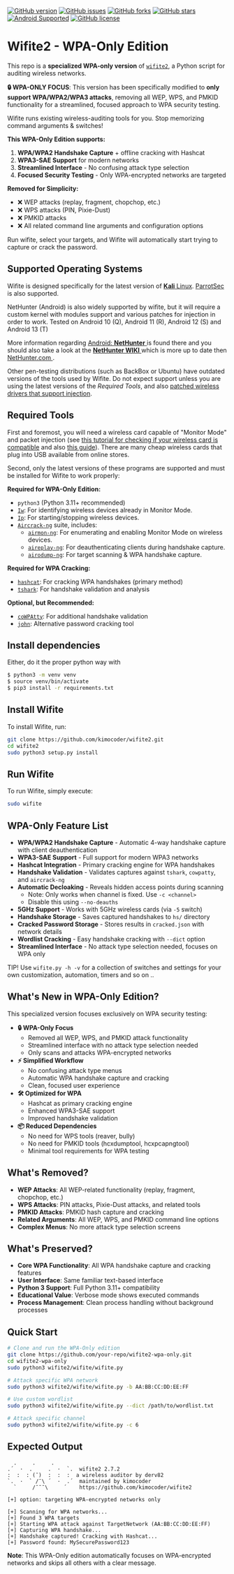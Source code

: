 [![GitHub version](https://img.shields.io/badge/version-2.7.2-informational.svg)](#)
[![GitHub issues](https://img.shields.io/github/issues/kimocoder/wifite2.svg)](https://github.com/kimocoder/wifite2/issues)
[![GitHub forks](https://img.shields.io/github/forks/kimocoder/wifite2.svg)](https://github.com/kimocoder/wifite2/network)
[![GitHub stars](https://img.shields.io/github/stars/kimocoder/wifite2.svg)](https://github.com/kimocoder/wifite2/stargazers)
[![Android Supported](https://img.shields.io/badge/Android-Supported-green.svg)](#)
[![GitHub license](https://img.shields.io/github/license/kimocoder/wifite2.svg)](https://github.com/kimocoder/wifite2/blob/master/LICENSE)


Wifite2 - WPA-Only Edition
=========================

This repo is a **specialized WPA-only version** of [`wifite2`](https://github.com/kimocoder/wifite2), a Python script for auditing wireless networks.

**🔒 WPA-ONLY FOCUS**: This version has been specifically modified to **only support WPA/WPA2/WPA3 attacks**, removing all WEP, WPS, and PMKID functionality for a streamlined, focused approach to WPA security testing.

Wifite runs existing wireless-auditing tools for you. Stop memorizing command arguments & switches!

**This WPA-Only Edition supports:**
1. **WPA/WPA2 Handshake Capture** + offline cracking with Hashcat
2. **WPA3-SAE Support** for modern networks
3. **Streamlined Interface** - No confusing attack type selection
4. **Focused Security Testing** - Only WPA-encrypted networks are targeted

**Removed for Simplicity:**
- ❌ WEP attacks (replay, fragment, chopchop, etc.)
- ❌ WPS attacks (PIN, Pixie-Dust)  
- ❌ PMKID attacks
- ❌ All related command line arguments and configuration options 

Run wifite, select your targets, and Wifite will automatically start trying to capture or crack the password.

Supported Operating Systems
---------------------------
Wifite is designed specifically for the latest version of [**Kali** Linux](https://www.kali.org/). [ParrotSec](https://www.parrotsec.org/) is also supported.

NetHunter (Android) is also widely supported by wifite, but it will require a custom kernel with modules support and various
patches for injection in order to work. Tested on Android 10 (Q), Android 11 (R),  Android 12 (S) and Android 13 (T)

More information regarding [ Android: **NetHunter** ](https://gitlab.com/kalilinux/nethunter) is found there and
you should also take a look at the [ **NetHunter WIKI** ](https://www.kali.org/docs/nethunter/) which is more up to date then [ NetHunter.com ](https://nethunter.com).

Other pen-testing distributions (such as BackBox or Ubuntu) have outdated versions of the tools used by Wifite. Do not expect support unless you are using the latest versions of the *Required Tools*, and also [patched wireless drivers that support injection]().

Required Tools
--------------
First and foremost, you will need a wireless card capable of "Monitor Mode" and packet injection (see [this tutorial for checking if your wireless card is compatible](https://www.aircrack-ng.org/doku.php?id=compatible_cards) and also [this guide](https://en.wikipedia.org/wiki/Wi-Fi_Protected_Setup#Offline_brute-force_attack)). There are many cheap wireless cards that plug into USB available from online stores.

Second, only the latest versions of these programs are supported and must be installed for Wifite to work properly:

**Required for WPA-Only Edition:**

* `python3` (Python 3.11+ recommended)
* [`Iw`](https://wireless.wiki.kernel.org/en/users/documentation/iw): For identifying wireless devices already in Monitor Mode.
* [`Ip`](https://packages.debian.org/buster/net-tools): For starting/stopping wireless devices.
* [`Aircrack-ng`](https://aircrack-ng.org/) suite, includes:
   * [`airmon-ng`](https://tools.kali.org/wireless-attacks/airmon-ng): For enumerating and enabling Monitor Mode on wireless devices.
   * [`aireplay-ng`](https://tools.kali.org/wireless-attacks/aireplay-ng): For deauthenticating clients during handshake capture.
   * [`airodump-ng`](https://tools.kali.org/wireless-attacks/airodump-ng): For target scanning & WPA handshake capture.

**Required for WPA Cracking:**

* [`hashcat`](https://hashcat.net/): For cracking WPA handshakes (primary method)
* [`tshark`](https://www.wireshark.org/docs/man-pages/tshark.html): For handshake validation and analysis

**Optional, but Recommended:**

* [`coWPAtty`](https://tools.kali.org/wireless-attacks/cowpatty): For additional handshake validation
* [`john`](https://www.openwall.com/john): Alternative password cracking tool



Install dependencies
--------------------
Either, do it the proper python way with

```sh
$ python3 -m venv venv
$ source venv/bin/activate
$ pip3 install -r requirements.txt
```

## Install Wifite

To install Wifite, run:

```sh
git clone https://github.com/kimocoder/wifite2.git
cd wifite2
sudo python3 setup.py install
```

## Run Wifite

To run Wifite, simply execute:

```sh
sudo wifite
```



WPA-Only Feature List
---------------------
* **WPA/WPA2 Handshake Capture** - Automatic 4-way handshake capture with client deauthentication
* **WPA3-SAE Support** - Full support for modern WPA3 networks
* **Hashcat Integration** - Primary cracking engine for WPA handshakes
* **Handshake Validation** - Validates captures against `tshark`, `cowpatty`, and `aircrack-ng`
* **Automatic Decloaking** - Reveals hidden access points during scanning
   * Note: Only works when channel is fixed. Use `-c <channel>`
   * Disable this using `--no-deauths`
* **5GHz Support** - Works with 5GHz wireless cards (via `-5` switch)
* **Handshake Storage** - Saves captured handshakes to `hs/` directory
* **Cracked Password Storage** - Stores results in `cracked.json` with network details
* **Wordlist Cracking** - Easy handshake cracking with `--dict` option
* **Streamlined Interface** - No attack type selection needed, focuses on WPA only

TIP! Use `wifite.py -h -v` for a collection of switches and settings
for your own customization, automation, timers and so on ..

What's New in WPA-Only Edition?
-------------------------------
This specialized version focuses exclusively on WPA security testing:

* **🔒 WPA-Only Focus**
   * Removed all WEP, WPS, and PMKID attack functionality
   * Streamlined interface with no attack type selection needed
   * Only scans and attacks WPA-encrypted networks
* **⚡ Simplified Workflow**
   * No confusing attack type menus
   * Automatic WPA handshake capture and cracking
   * Clean, focused user experience
* **🛠️ Optimized for WPA**
   * Hashcat as primary cracking engine
   * Enhanced WPA3-SAE support
   * Improved handshake validation
* **📦 Reduced Dependencies**
   * No need for WPS tools (reaver, bully)
   * No need for PMKID tools (hcxdumptool, hcxpcapngtool)
   * Minimal tool requirements for WPA testing

What's Removed?
---------------
* **WEP Attacks**: All WEP-related functionality (replay, fragment, chopchop, etc.)
* **WPS Attacks**: PIN attacks, Pixie-Dust attacks, and related tools
* **PMKID Attacks**: PMKID hash capture and cracking
* **Related Arguments**: All WEP, WPS, and PMKID command line options
* **Complex Menus**: No more attack type selection screens

What's Preserved?
-----------------
* **Core WPA Functionality**: All WPA handshake capture and cracking features
* **User Interface**: Same familiar text-based interface
* **Python 3 Support**: Full Python 3.11+ compatibility
* **Educational Value**: Verbose mode shows executed commands
* **Process Management**: Clean process handling without background processes

Quick Start
-----------

```bash
# Clone and run the WPA-Only edition
git clone https://github.com/your-repo/wifite2-wpa-only.git
cd wifite2-wpa-only
sudo python3 wifite2/wifite/wifite.py

# Attack specific WPA network
sudo python3 wifite2/wifite/wifite.py -b AA:BB:CC:DD:EE:FF

# Use custom wordlist
sudo python3 wifite2/wifite/wifite.py --dict /path/to/wordlist.txt

# Attack specific channel
sudo python3 wifite2/wifite/wifite.py -c 6
```

Expected Output
---------------
```
  .     .     .    
.´  ·  .     .  ·  `.  wifite2 2.7.2
:  :  : (¯)  :  :  :  a wireless auditor by derv82
`.  ·  ` /¯\ ´  ·  .´  maintained by kimocoder
  `     /¯¯¯\     ´    https://github.com/kimocoder/wifite2

[+] option: targeting WPA-encrypted networks only

[+] Scanning for WPA networks...
[+] Found 3 WPA targets
[+] Starting WPA attack against TargetNetwork (AA:BB:CC:DD:EE:FF)
[+] Capturing WPA handshake...
[+] Handshake captured! Cracking with Hashcat...
[+] Password found: MySecurePassword123
```

**Note**: This WPA-Only edition automatically focuses on WPA-encrypted networks and skips all others with a clear message.
